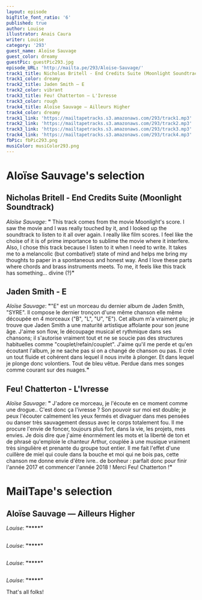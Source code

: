 ```yaml
---
layout: episode
bigTitle_font_ratio: '6'
published: true
author: Louise
illustrator: Anais Caura
writer: Louise
category: '293'
guest_name: Aloïse Sauvage
guest_color: dreamy
guestPic: guestPic293.jpg
episode_URL: 'http://mailta.pe/293/Aloise-Sauvage/'
track1_title: Nicholas Britell - End Credits Suite (Moonlight Soundtrack)
track1_color: dreamy
track2_title: Jaden Smith — E
track2_color: vibrant
track3_title: Feu! Chatterton — L'Ivresse
track3_color: rough
track4_title: Aloïse Sauvage — Ailleurs Higher
track4_color: dreamy
track1_link: 'https://mailtapetracks.s3.amazonaws.com/293/track1.mp3'
track2_link: 'https://mailtapetracks.s3.amazonaws.com/293/track2.mp3'
track3_link: 'https://mailtapetracks.s3.amazonaws.com/293/track3.mp3'
track4_link: 'https://mailtapetracks.s3.amazonaws.com/293/track4.mp3'
fbPic: fbPic293.png
musiColor: musiColor293.png
---
```

<p id="introduction"></p>
<p></p>

# Aloïse Sauvage's selection


## Nicholas Britell - End Credits Suite (Moonlight Soundtrack)
_Aloïse Sauvage_: **"** This track comes from the movie Moonlight's score. I saw the movie and I was really touched by it, and I looked up the soundtrack to listen to it all over again. I really like film scores. I feel like the choise of it is of prime importance to sublime the movie where it interfere.
Also, I chose this track because I listen to it when I need to write. It takes me to a melancolic (but combative!) state of mind and helps me bring my thoughts to paper in a spontaneous and honest way.
And I love these parts where chords and brass instruments meets. To me, it feels like this track has something... divine (?)**"**

## Jaden Smith - E
_Aloïse Sauvage_: **"**"E" est un morceau du dernier album de Jaden Smith, "SYRE". Il compose le dernier tronçon d'une même chanson elle même découpée en 4 morceaux ("B", "L", "U", "E").
Cet album m'a vraiment plu; je trouve que Jaden Smith a une maturité artistique affolante pour son jeune âge. J'aime son flow, le découpage musical et rythmique dans ses chansons; il s'autorise vraiment tout et ne se soucie pas des structures habituelles comme "couplet/refain/couplet". J'aime qu'il me perde et qu'en écoutant l'album, je ne sache pas si on a changé de chanson ou pas. Il crée un tout fluide et cohérent dans lequel il nous invite à plonger. Et dans lequel je plonge donc volontiers. Tout de bleu vêtue. Perdue dans mes songes comme courant sur des nuages.**"**

## Feu! Chatterton - L'Ivresse
_Aloïse Sauvage_: **"** J'adore ce morceau, je l'écoute en ce moment comme une drogue.. C'est donc ça l'ivresse ? Son pouvoir sur moi est double; je peux l'écouter calmement les yeux fermés et divaguer dans mes pensées ou danser très sauvagement dessus avec le corps totalement fou. Il me procure l'envie de foncer, toujours plus fort, dans la vie, les projets, mes envies. Je dois dire que j'aime énormément les mots et la liberté de ton et de phrasé qu'emploie le chanteur Arthur, couplée à une musique vraiment très singulière et prenante du groupe tout entier. Il me fait l'effet d'une cuillère de miel qui coule dans la bouche et moi qui ne bois pas, cette chanson me donne envie d'être ivre.. de bonheur : parfait donc pour finir l'année 2017 et commencer l'année 2018 ! Merci Feu! Chatterton !**"**


# MailTape's selection

## Aloïse Sauvage — Ailleurs Higher
_Louise_: **"****"**

## 
_Louise_: **"****"**

## 
_Louise_: **"****"**

## 
_Louise_: **"****"**

<p id="outroduction">That's all folks! </p>
